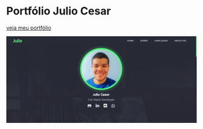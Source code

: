 # Portfólio Julio Cesar

[veja meu portfólio](https://portfoliojulio.netlify.app/)

![index](./img/index.png)
